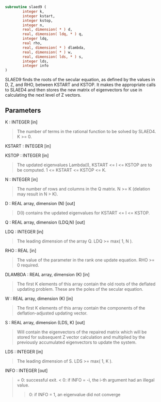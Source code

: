 ```fortran
subroutine slaed9 (
        integer k,
        integer kstart,
        integer kstop,
        integer n,
        real, dimension( * ) d,
        real, dimension( ldq, * ) q,
        integer ldq,
        real rho,
        real, dimension( * ) dlambda,
        real, dimension( * ) w,
        real, dimension( lds, * ) s,
        integer lds,
        integer info
)
```

SLAED9 finds the roots of the secular equation, as defined by the
values in D, Z, and RHO, between KSTART and KSTOP.  It makes the
appropriate calls to SLAED4 and then stores the new matrix of
eigenvectors for use in calculating the next level of Z vectors.

## Parameters
K : INTEGER [in]
> The number of terms in the rational function to be solved by
> SLAED4.  K >= 0.

KSTART : INTEGER [in]

KSTOP : INTEGER [in]
> The updated eigenvalues Lambda(I), KSTART <= I <= KSTOP
> are to be computed.  1 <= KSTART <= KSTOP <= K.

N : INTEGER [in]
> The number of rows and columns in the Q matrix.
> N >= K (delation may result in N > K).

D : REAL array, dimension (N) [out]
> D(I) contains the updated eigenvalues
> for KSTART <= I <= KSTOP.

Q : REAL array, dimension (LDQ,N) [out]

LDQ : INTEGER [in]
> The leading dimension of the array Q.  LDQ >= max( 1, N ).

RHO : REAL [in]
> The value of the parameter in the rank one update equation.
> RHO >= 0 required.

DLAMBDA : REAL array, dimension (K) [in]
> The first K elements of this array contain the old roots
> of the deflated updating problem.  These are the poles
> of the secular equation.

W : REAL array, dimension (K) [in]
> The first K elements of this array contain the components
> of the deflation-adjusted updating vector.

S : REAL array, dimension (LDS, K) [out]
> Will contain the eigenvectors of the repaired matrix which
> will be stored for subsequent Z vector calculation and
> multiplied by the previously accumulated eigenvectors
> to update the system.

LDS : INTEGER [in]
> The leading dimension of S.  LDS >= max( 1, K ).

INFO : INTEGER [out]
> = 0:  successful exit.
> < 0:  if INFO = -i, the i-th argument had an illegal value.
> > 0:  if INFO = 1, an eigenvalue did not converge
